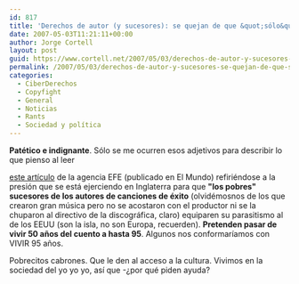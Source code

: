 ```yaml
---
id: 817
title: 'Derechos de autor (y sucesores): se quejan de que &quot;sólo&quot; viven del cuento 50 años'
date: 2007-05-03T11:21:11+00:00
author: Jorge Cortell
layout: post
guid: https://www.cortell.net/2007/05/03/derechos-de-autor-y-sucesores-se-quejan-de-que-solo-viven-del-cuento-50-anos/
permalink: /2007/05/03/derechos-de-autor-y-sucesores-se-quejan-de-que-solo-viven-del-cuento-50-anos/
categories:
  - CiberDerechos
  - Copyfight
  - General
  - Noticias
  - Rants
  - Sociedad y polí­tica
---
```

**Patético e indignante**. Sólo se me ocurren esos adjetivos para describir lo que pienso al leer
  
<a target="_blank" title="El Mundo (EFE)" href="https://www.elmundo.es/elmundo/2007/04/30/cultura/1177933333.html">este artí­culo</a> de la agencia EFE (publicado en El Mundo) refiriéndose a la presión que se está ejerciendo en Inglaterra para que **"los pobres" sucesores de los autores de canciones de éxito** (olvidémosnos de los que crearon gran música pero no se acostaron con el productor ni se la chuparon al directivo de la discográfica, claro) equiparen su parasitismo al de los EEUU (son la isla, no son Europa, recuerden). **Pretenden pasar de vivir 50 años del cuento a hasta 95**. Algunos nos conformarí­amos con VIVIR 95 años.

Pobrecitos cabrones. Que le den al acceso a la cultura. Vivimos en la sociedad del yo yo yo, así­ que -¿por qué piden ayuda?